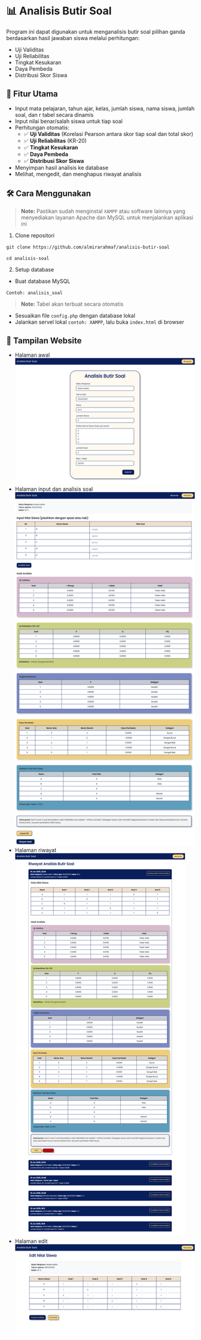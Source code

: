 # 📊 Analisis Butir Soal

Program ini dapat digunakan untuk menganalisis butir soal pilihan ganda berdasarkan hasil jawaban siswa melalui perhitungan:
- Uji Validitas
- Uji Reliabilitas
- Tingkat Kesukaran
- Daya Pembeda
- Distribusi Skor Siswa

## 🚀 Fitur Utama
- Input mata pelajaran, tahun ajar, kelas, jumlah siswa, nama siswa, jumlah soal, dan r tabel secara dinamis
- Input nilai benar/salah siswa untuk tiap soal
- Perhitungan otomatis:
    - ✅ **Uji Validitas** (Korelasi Pearson antara skor tiap soal dan total skor)
    - ✅ **Uji Reliabilitas** (KR-20)
    - ✅ **Tingkat Kesukaran**
    - ✅ **Daya Pembeda**
    - ✅ **Distribusi Skor Siswa**
- Menyimpan hasil analisis ke database
- Melihat, mengedit, dan menghapus riwayat analisis

## 🛠️ Cara Menggunakan
> **Note:** Pastikan sudah menginstal `XAMPP` atau software lainnya yang menyediakan layanan Apache dan MySQL untuk menjalankan aplikasi ini

1. Clone repositori
```
git clone https://github.com/almirarahmaf/analisis-butir-soal
```
```
cd analisis-soal
```

2. Setup database
- Buat database MySQL
```
Contoh: analisis_soal
```
> **Note:** Tabel akan terbuat secara otomatis
- Sesuaikan file `config.php` dengan database lokal
- Jalankan servel lokal `contoh: XAMPP`, lalu buka `index.html` di browser

## 📸 Tampilan Website
- Halaman awal
![informasi-awal](Docs/informasi-awal.png)
- Halaman input dan analisis soal
![analisis-soal](Docs/analisis-soal.png)
- Halaman riwayat
![riwayat](Docs/riwayat.png)
- Halaman edit
![edit](Docs/edit.png)